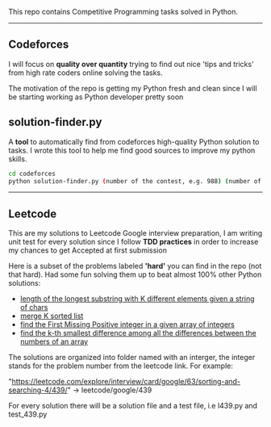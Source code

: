This repo contains Competitive Programming tasks solved in Python.

---

<h2> Codeforces </h2>

I will focus on **quality over quantity** trying to find out nice 'tips and tricks' from high rate coders online solving the tasks.

The motivation of the repo is getting my Python fresh and clean since I will be starting working as Python developer pretty soon

<h2>solution-finder.py</h2>

A **tool** to automatically find from codeforces high-quality Python solution to tasks. I wrote this tool to help me find good sources to improve my python skills.

```bash
cd codeforces
python solution-finder.py (number of the contest, e.g. 988) (number of the problem, e.g A)
```

---

<h2> Leetcode </h2>

This are my solutions to Leetcode Google interview preparation, I am writing unit test for every solution since I follow **TDD practices** in order to increase my chances to get Accepted at first submission

Here is a subset of the problems labeled **'hard'** you can find in the repo (not that hard). Had some fun solving them up to beat almost 100% other Python solutions:
 
 - [length of the longest substring with K different elements given a string of chars](https://github.com/SolbiatiAlessandro/pyComPro/blob/master/leetcode/google/332/l332.py)
 - [merge K sorted list](https://github.com/SolbiatiAlessandro/pyComPro/blob/master/leetcode/google/342/l342c.py)
 - [find the First Missing Positive integer in a given array of integers](https://github.com/SolbiatiAlessandro/pyComPro/blob/master/leetcode/google/457/l457.py)
 - [find the k-th smallest difference among all the differences between the numbers of an array](https://github.com/SolbiatiAlessandro/pyComPro/tree/master/leetcode/google/439)

The solutions are organized into folder named with an interger, the integer stands for the problem number from the leetcode link. For example:

"https://leetcode.com/explore/interview/card/google/63/sorting-and-searching-4/439/" -> leetcode/google/439

For every solution there will be a solution file and a test file, i.e l439.py and test_439.py
